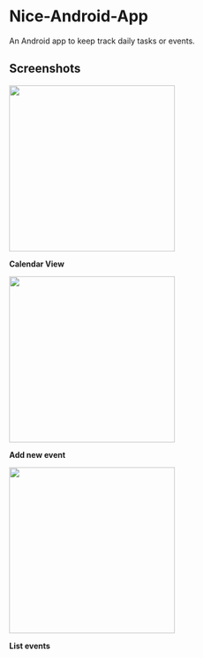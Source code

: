 # Nice-Android-App

An Android app to keep track daily tasks or events.


## Screenshots
<img src="https://github.com/georgemathewk/Nice-Android-App/blob/main/Screenshots/phone_1.jpg" width="300" />   

**Calendar View**


<img src="https://github.com/georgemathewk/Nice-Android-App/blob/main/Screenshots/phone_2.jpg" width="300" />    

**Add new event**


<img src="https://github.com/georgemathewk/Nice-Android-App/blob/main/Screenshots/phone_3.jpg" width="300" />

**List events**



